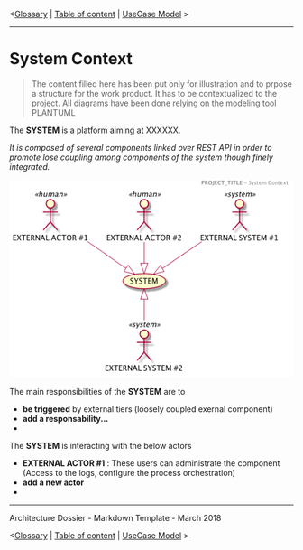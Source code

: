 <[Glossary](./0002.Glossary.md) \| [Table of content](./0001.TableOfContent.md) \| [UseCase Model](./0200.UseCaseModel.md) >

* * *

# System Context

> The content filled here has been put only for illustration and to prpose a structure for the work product.
> It has to be contextualized to the project.
> All diagrams have been done relying on the modeling tool PLANTUML

The **SYSTEM** is a platform aiming at XXXXXX.

_It is composed of several components linked over REST API in order to promote lose coupling among components of the system though finely integrated._

![System Context](./images/0100.SystemContext.png)

The main responsibilities of the **SYSTEM** are to

-   **be triggered** by external tiers (loosely coupled exernal component)
-   **add a responsability...**
-   

The **SYSTEM** is interacting with the below actors

-   **EXTERNAL ACTOR #1** : These users can administrate the component (Access to the logs, configure the process orchestration)
-   **add a new actor**
-   

* * *

Architecture Dossier - Markdown Template - March 2018

<[Glossary](./0002.Glossary.md) \| [Table of content](./0001.TableOfContent.md) \| [UseCase Model](./0200.UseCaseModel.md) >

